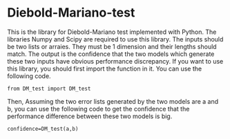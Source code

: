 # Diebold-Mariano-test
This is the library for Diebold-Mariano test implemented with Python.
The libraries Numpy and Scipy are required to use this library.
The inputs should be two lists or arraies. They must be 1 dimension and their lengths should match.
The output is the confidence that the two models which generate these two inputs have obvious performance discrepancy.
If you want to use this library, you should first import the function in it. You can use the following code.
```
from DM_test import DM_test
```
Then, Assuming the two error lists generated by the two models are a and b, you can use the following code to get the confidence that the performance difference between these two models is big.
```
confidence=DM_test(a,b)
```
